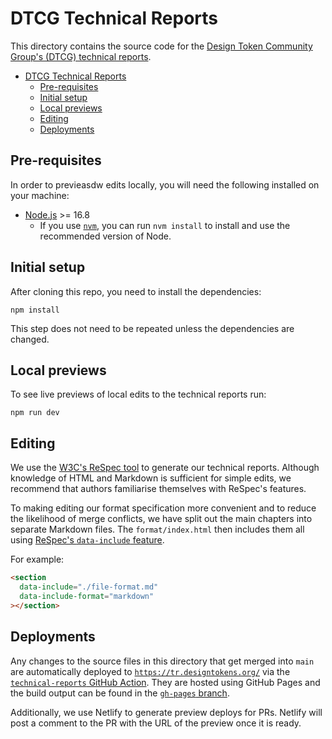 # DTCG Technical Reports

This directory contains the source code for the [Design Token Community Group's (DTCG) technical reports](https://tr.designtokens.org/).

<!-- TOC depthfrom:2 -->

- [DTCG Technical Reports](#dtcg-technical-reports)
  - [Pre-requisites](#pre-requisites)
  - [Initial setup](#initial-setup)
  - [Local previews](#local-previews)
  - [Editing](#editing)
  - [Deployments](#deployments)

<!-- /TOC -->

## Pre-requisites

In order to previeasdw edits locally, you will need the following installed on your machine:

- [Node.js](https://nodejs.org/en/) >= 16.8
  - If you use [`nvm`](https://github.com/nvm-sh/nvm), you can run `nvm install` to install and use the recommended version of Node.

## Initial setup

After cloning this repo, you need to install the dependencies:

```
npm install
```

This step does not need to be repeated unless the dependencies are changed.

## Local previews

To see live previews of local edits to the technical reports run:

```
npm run dev
```

## Editing

We use the [W3C's ReSpec tool](https://respec.org/docs/) to generate our technical reports. Although knowledge of HTML and Markdown is sufficient for simple edits, we recommend that authors familiarise themselves with ReSpec's features.

To making editing our format specification more convenient and to reduce the likelihood of merge conflicts, we have split out the main chapters into separate Markdown files. The `format/index.html` then includes them all using [ReSpec's `data-include` feature](https://respec.org/docs/#data-include).

For example:

```html
<section
  data-include="./file-format.md"
  data-include-format="markdown"
></section>
```

## Deployments

Any changes to the source files in this directory that get merged into `main` are automatically deployed to [`https://tr.designtokens.org/`](https://tr.designtokens.org/) via the [`technical-reports` GitHub Action](../.github/workflows/technical-reports.yml). They are hosted using GitHub Pages and the build output can be found in the [`gh-pages` branch](https://github.com/design-tokens/community-group/tree/gh-pages).

Additionally, we use Netlify to generate preview deploys for PRs. Netlify will post a comment to the PR with the URL of the preview once it is ready.
